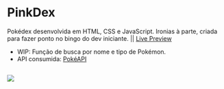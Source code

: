 # PinkDex
Pokédex desenvolvida em HTML, CSS e JavaScript. Ironias à parte, criada para fazer ponto no bingo do dev iniciante. || <a href="https://pinkdex-three.vercel.app/">Live Preview</a>
- WIP: Função de busca por nome e tipo de Pokémon.
- API consumida: <a href="https://pokeapi.co/">PokéAPI</a>

##

<img src="https://media.licdn.com/dms/image/D4E22AQE5erKFy5QnlQ/feedshare-shrink_2048_1536/0/1682654248039?e=1685577600&v=beta&t=zX7FTkYcrSBRUvYCsInqmQTtQaPWc291_3GUzEqVLAk"></img>
